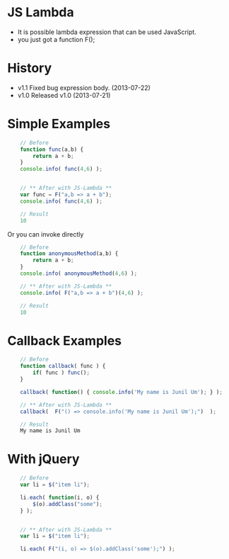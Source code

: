 JS Lambda
=========
- It is possible lambda expression that can be used JavaScript.
- you just got a function F();

History
=======
- v1.1
  Fixed bug expression body. \(2013-07-22)
- v1.0
  Released v1.0 \(2013-07-21)


Simple Examples
===============
```js
    // Before
    function func(a,b) {
        return a + b;
    }
    console.info( func(4,6) );


    // ** After with JS-Lambda **
    var func = F("a,b => a + b");
    console.info( func(4,6) );

    // Result
    10
```

Or you can invoke directly

```js
    // Before
    function anonymousMethod(a,b) {
        return a + b;
    }
    console.info( anonymousMethod(4,6) );

    // ** After with JS-Lambda **
    console.info( F("a,b => a + b")(4,6) );

    // Result
    10
```

Callback Examples
=================
```js
    // Before
    function callback( func ) {
        if( func ) func();
    }

    callback( function() { console.info('My name is Junil Um'); } );

    // ** After with JS-Lambda **
    callback(  F("() => console.info('My name is Junil Um');")  );

    // Result
    My name is Junil Um
```

With jQuery
===========
```js
    // Before
    var li = $("item li");

    li.each( function(i, o) {
        $(o).addClass("some");
    } );


    // ** After with JS-Lambda **
    var li = $("item li");

    li.each( F("(i, o) => $(o).addClass('some');") );

```